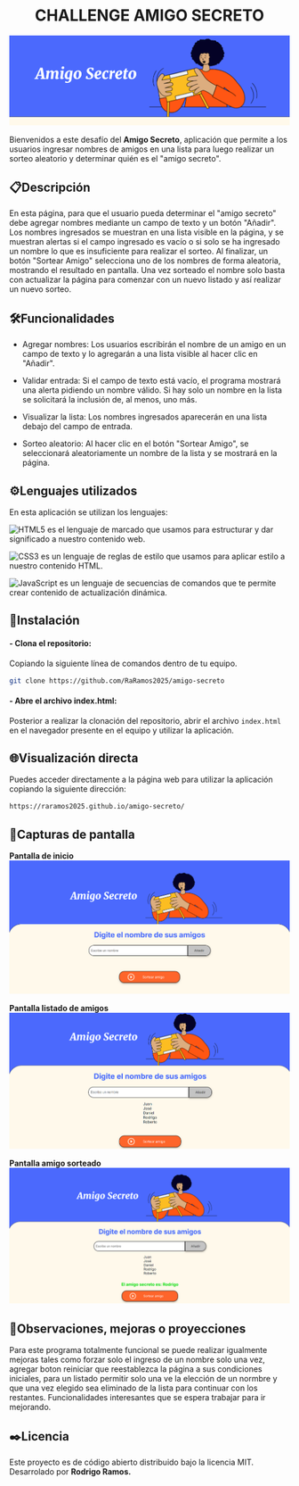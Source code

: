 <h1 align="center"> CHALLENGE AMIGO SECRETO </h1>

![Imagen challenge Alura Latam](https://github.com/RaRamos2025/amigo-secreto/blob/main/assets/Challenge.png)

Bienvenidos a este desafío del **Amigo Secreto**, aplicación que permite a los usuarios ingresar nombres de amigos en una lista para luego realizar un sorteo aleatorio y determinar quién es el "amigo secreto".

## 📋Descripción

En esta página, para que el usuario pueda determinar el "amigo secreto" debe agregar nombres mediante un campo de texto y un botón "Añadir". Los nombres ingresados se muestran en una lista visible en la página, y se muestran alertas si el campo ingresado es vacío o si solo se ha ingresado un nombre lo que es insuficiente para realizar el sorteo. Al finalizar, un botón "Sortear Amigo" selecciona uno de los nombres de forma aleatoria, mostrando el resultado en pantalla.
Una vez sorteado el nombre solo basta con actualizar la página para comenzar con un nuevo listado y así realizar un nuevo sorteo.

## 🛠️Funcionalidades

- Agregar nombres: Los usuarios escribirán el nombre de un amigo en un campo de texto y lo agregarán a una lista visible al hacer clic en "Añadir".

- Validar entrada: Si el campo de texto está vacío, el programa mostrará una alerta pidiendo un nombre válido.
                   Si hay solo un nombre en la lista se solicitará la inclusión de, al menos, uno más.

- Visualizar la lista: Los nombres ingresados aparecerán en una lista debajo del campo de entrada.

- Sorteo aleatorio: Al hacer clic en el botón "Sortear Amigo", se seleccionará aleatoriamente un nombre de la lista y se mostrará en la página.

## ⚙️Lenguajes utilizados

En esta aplicación se utilizan los lenguajes:

![HTML5](https://img.shields.io/badge/html5-%23E34F26.svg?style=for-the-badge&logo=html5&logoColor=white)   es el lenguaje de marcado que usamos para estructurar y dar significado a nuestro contenido web.

![CSS3](https://img.shields.io/badge/css3-%231572B6.svg?style=for-the-badge&logo=css3&logoColor=white)   es un lenguaje de reglas de estilo que usamos para aplicar estilo a nuestro contenido HTML.

![JavaScript](https://img.shields.io/badge/javascript-%23323330.svg?style=for-the-badge&logo=javascript&logoColor=%23F7DF1E)   es un lenguaje de secuencias de comandos que te permite crear contenido de actualización dinámica.

## 🔧Instalación

#### - Clona el repositorio:
Copiando la siguiente línea de comandos dentro de tu equipo.
```bash
git clone https://github.com/RaRamos2025/amigo-secreto
```
#### - Abre el archivo index.html:
Posterior a realizar la clonación del repositorio, abrir el archivo `index.html` en el navegador presente en el equipo y utilizar la aplicación.

## 🌐Visualización directa
Puedes acceder directamente a la página web para utilizar la aplicación copiando la siguiente dirección:
```bash
https://raramos2025.github.io/amigo-secreto/
```

## 📸Capturas de pantalla
**Pantalla de inicio**
![Imagen challenge Alura Latam](https://github.com/RaRamos2025/amigo-secreto/blob/main/assets/Inicio.png)

**Pantalla listado de amigos**
![Imagen challenge Alura Latam](https://github.com/RaRamos2025/amigo-secreto/blob/main/assets/Listado.png)

**Pantalla amigo sorteado**
![Imagen challenge Alura Latam](https://github.com/RaRamos2025/amigo-secreto/blob/main/assets/Sorteado.png)

## 📌Observaciones, mejoras o proyecciones
Para este programa totalmente funcional se puede realizar igualmente mejoras tales como forzar solo el ingreso de un nombre solo una vez, agregar boton reiniciar que reestablezca la página a sus condiciones iniciales, para un listado permitir solo una ve la elección de un normbre y que una vez elegido sea eliminado de la lista para continuar con los restantes.
Funcionalidades interesantes que se espera trabajar para ir mejorando.

## ✒️Licencia
Este proyecto es de código abierto distribuido bajo la licencia MIT. Desarrolado por **Rodrigo Ramos.**

